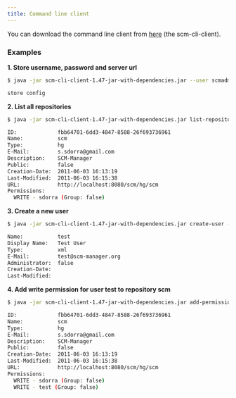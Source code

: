 ```yaml
---
title: Command line client
---
```


You can download the command line client from
[here](http://www.scm-manager.org/download/) (the scm-cli-client).

### Examples

**1\. Store username, password and server url**

```bash
$ java -jar scm-cli-client-1.47-jar-with-dependencies.jar --user scmadmin --password madmin --server http://localhost:8080/scm store-config

store config
```

**2\. List all repositories**

```bash
$ java -jar scm-cli-client-1.47-jar-with-dependencies.jar list-repositories

ID:             fbb64701-6dd3-4847-8588-26f693736961
Name:           scm
Type:           hg
E-Mail:         s.sdorra@gmail.com
Description:    SCM-Manager
Public:         false
Creation-Date:  2011-06-03 16:13:19
Last-Modified:  2011-06-03 16:15:38
URL:            http://localhost:8080/scm/hg/scm
Permissions:
  WRITE - sdorra (Group: false)
```

**3\. Create a new user**

```bash
$ java -jar scm-cli-client-1.47-jar-with-dependencies.jar create-user --name test --display-name "Test User" --mail "test@scm-manager.org" --password secret

Name:           test
Display Name:   Test User
Type:           xml
E-Mail:         test@scm-manager.org
Administrator:  false
Creation-Date:  
Last-Modified:  
```

**4\. Add write permission for user test to repository scm**

```bash
$ java -jar scm-cli-client-1.47-jar-with-dependencies.jar add-permission fbb64701-6dd3-4847-8588-26f693736961 --name test -t WRITE

ID:             fbb64701-6dd3-4847-8588-26f693736961
Name:           scm
Type:           hg
E-Mail:         s.sdorra@gmail.com
Description:    SCM-Manager
Public:         false
Creation-Date:  2011-06-03 16:13:19
Last-Modified:  2011-06-03 16:15:38
URL:            http://localhost:8080/scm/hg/scm
Permissions:
  WRITE - sdorra (Group: false)
  WRITE - test (Group: false)
```
